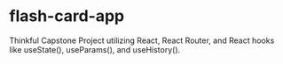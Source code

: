 # flash-card-app
Thinkful Capstone Project utilizing React, React Router, and React hooks like useState(), useParams(), and useHistory().

